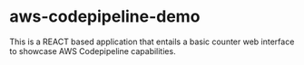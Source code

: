 # aws-codepipeline-demo
This is a REACT based application that entails a basic counter web interface to showcase AWS Codepipeline capabilities. 
